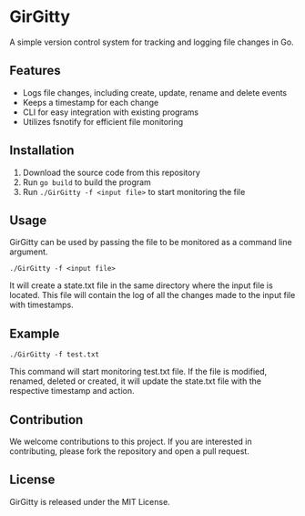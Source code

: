 # GirGitty
A simple version control system for tracking and logging file changes in Go.

## Features
- Logs file changes, including create, update, rename and delete events
- Keeps a timestamp for each change
- CLI for easy integration with existing programs
- Utilizes fsnotify for efficient file monitoring

## Installation
1. Download the source code from this repository
2. Run `go build` to build the program
3. Run `./GirGitty -f <input file>` to start monitoring the file

## Usage
GirGitty can be used by passing the file to be monitored as a command line argument. 

`./GirGitty -f <input file>`

It will create a state.txt file in the same directory where the input file is located. This file will contain the log of all the changes made to the input file with timestamps.

## Example

`./GirGitty -f test.txt`


This command will start monitoring test.txt file. If the file is modified, renamed, deleted or created, it will update the state.txt file with the respective timestamp and action.

## Contribution
We welcome contributions to this project. If you are interested in contributing, please fork the repository and open a pull request.

## License
GirGitty is released under the MIT License.
